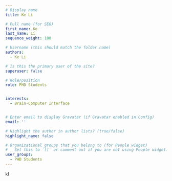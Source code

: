 ```yaml
---
# Display name
title: Ke Li

# Full name (for SEO)
first_name: Ke
last_name: Li
sequence_weight: 100

# Username (this should match the folder name)
authors:
  - Ke Li

# Is this the primary user of the site?
superuser: false

# Role/position
role: PHD Students


interests:
  - Brain-Computer Interface


# Enter email to display Gravatar (if Gravatar enabled in Config)
email: ''

# Highlight the author in author lists? (true/false)
highlight_name: false

# Organizational groups that you belong to (for People widget)
#   Set this to `[]` or comment out if you are not using People widget.
user_groups:
  - PHD Students
---
```


kl